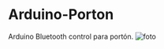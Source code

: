 # Arduino-Porton
Arduino Bluetooth control para portón.
![foto](https://github.com/user-attachments/assets/ae020897-fec5-4574-84dd-ae3b6f625c13)


